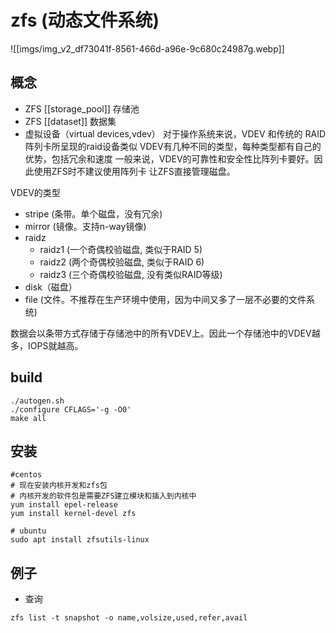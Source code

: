 # zfs (动态文件系统)
![[imgs/img_v2_df73041f-8561-466d-a96e-9c680c24987g.webp]]

## 概念
- ZFS [[storage_pool]] 存储池
- ZFS [[dataset]] 数据集
- 虚拟设备（virtual devices,vdev）
对于操作系统来说，VDEV 和传统的 RAID 阵列卡所呈现的raid设备类似
VDEV有几种不同的类型，每种类型都有自己的优势，包括冗余和速度
一般来说，VDEV的可靠性和安全性比阵列卡要好。因此使用ZFS时不建议使用阵列卡
让ZFS直接管理磁盘。

VDEV的类型
* stripe (条带。单个磁盘，没有冗余)
* mirror (镜像。支持n-way镜像)
* raidz
	* raidz1 (一个奇偶校验磁盘, 类似于RAID 5)
	* raidz2 (两个奇偶校验磁盘, 类似于RAID 6)
	* raidz3 (三个奇偶校验磁盘, 没有类似RAID等级)
* disk（磁盘）
* file (文件。不推荐在生产环境中使用，因为中间又多了一层不必要的文件系统)

数据会以条带方式存储于存储池中的所有VDEV上。因此一个存储池中的VDEV越多，IOPS就越高。

## build
```shell
./autogen.sh
./configure CFLAGS='-g -O0'
make all
```

## 安装
```shell
#centos
# 现在安装内核开发和zfs包
# 内核开发的软件包是需要ZFS建立模块和插入到内核中
yum install epel-release
yum install kernel-devel zfs

# ubuntu
sudo apt install zfsutils-linux
```


## 例子

- 查询
```shell
zfs list -t snapshot -o name,volsize,used,refer,avail
```

